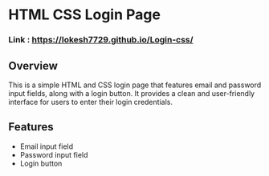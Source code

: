 # HTML CSS Login Page
### Link : https://lokesh7729.github.io/Login-css/
## Overview

This is a simple HTML and CSS login page that features email and password input fields, along with a login button. It provides a clean and user-friendly interface for users to enter their login credentials.

## Features

- Email input field
- Password input field
- Login button
